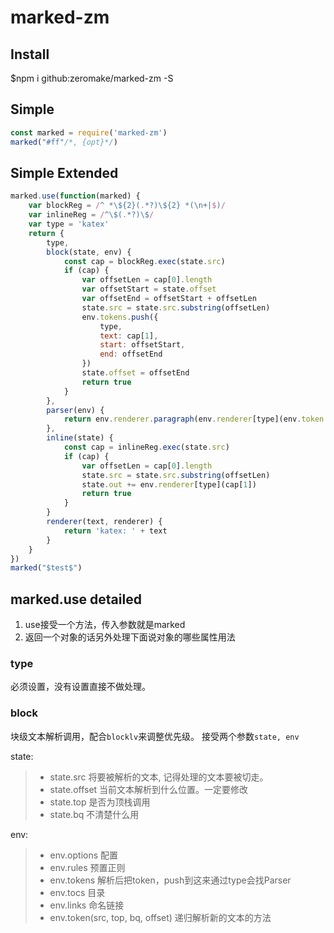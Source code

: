 # marked-zm

## Install

$npm i github:zeromake/marked-zm -S

## Simple

``` javascript
const marked = require('marked-zm')
marked("#ff"/*, {opt}*/)
```

## Simple Extended
``` javascript
marked.use(function(marked) {
    var blockReg = /^ *\${2}(.*?)\${2} *(\n+|$)/
    var inlineReg = /^\$(.*?)\$/
    var type = 'katex'
    return {
        type,
        block(state, env) {
            const cap = blockReg.exec(state.src)
            if (cap) {
                var offsetLen = cap[0].length
                var offsetStart = state.offset
                var offsetEnd = offsetStart + offsetLen
                state.src = state.src.substring(offsetLen)
                env.tokens.push({
                    type,
                    text: cap[1],
                    start: offsetStart,
                    end: offsetEnd
                })
                state.offset = offsetEnd
                return true
            }
        },
        parser(env) {
            return env.renderer.paragraph(env.renderer[type](env.token.text))
        },
        inline(state) {
            const cap = inlineReg.exec(state.src)
            if (cap) {
                var offsetLen = cap[0].length
                state.src = state.src.substring(offsetLen)
                state.out += env.renderer[type](cap[1])
                return true
            }
        }
        renderer(text, renderer) {
            return 'katex: ' + text
        }
    }
})
marked("$test$")
```

## marked.use detailed
1. use接受一个方法，传入参数就是marked
2. 返回一个对象的话另外处理下面说对象的哪些属性用法

### type
必须设置，没有设置直接不做处理。

### block
块级文本解析调用，配合`blocklv`来调整优先级。
接受两个参数`state, env`

state:

> - state.src 将要被解析的文本, 记得处理的文本要被切走。
> - state.offset 当前文本解析到什么位置。一定要修改
> - state.top 是否为顶栈调用
> - state.bq 不清楚什么用

env:
> - env.options 配置
> - env.rules 预置正则
> - env.tokens 解析后把token，push到这来通过type会找Parser
> - env.tocs 目录
> - env.links 命名链接
> - env.token(src, top, bq, offset) 递归解析新的文本的方法


